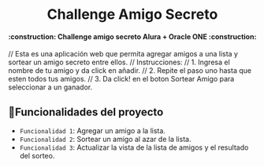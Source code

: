 <h1 align="center"> Challenge Amigo Secreto </h1>

<h4 align="center">
:construction: Challenge amigo secreto Alura + Oracle ONE :construction:
</h4>

// Esta es una aplicación web que permita agregar amigos a una lista y sortear un amigo secreto entre ellos.
// Instrucciones:
// 1. Ingresa el nombre de tu amigo y da click en añadir.
// 2. Repite el paso uno hasta que esten todos tus amigos.
// 3. Da click! en el boton Sortear Amigo para seleccionar a un ganador.

## :hammer:Funcionalidades del proyecto
- `Funcionalidad 1`: Agregar un amigo a la lista.
- `Funcionalidad 2`: Sortear un amigo al azar de la lista.
- `Funcionalidad 3`: Actualizar la vista de la lista de amigos y el resultado del sorteo.   
